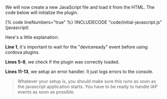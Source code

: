 
We will now create a new JavaScript file and load it from the HTML. The code below will initialize the plugin.

{% code lineNumbers="true" %}
!INCLUDECODE "code/initial-javascript.js" (javascript)

Here's a little explanation:

**Line 1**, it's important to wait for the "deviceready" event before using cordova plugins.

**Lines 5-8**, we check if the plugin was correctly loaded.

**Lines 11-13**, we setup an error handler. It just logs errors to the console.

> Whatever your setup is, you should make sure this runs as soon as the javascript application starts. You have to be ready to handle IAP events as soon as possible.
